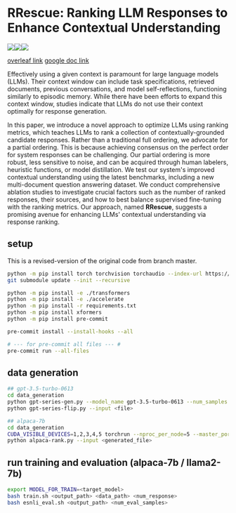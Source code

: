 # RRescue: Ranking LLM Responses to Enhance Contextual Understanding

![](https://img.shields.io/static/v1?label=&message=MIPS&color=orange&style=for-the-badge)![](https://img.shields.io/static/v1?label=&message=LLM&color=red&style=for-the-badge)![](https://img.shields.io/static/v1?label=&message=For-ICLR-2024&color=black&style=for-the-badge)

[overleaf link](https://www.overleaf.com/project/64ca9b8ac33902595d5adc01) [google doc link](https://docs.google.com/document/d/1eanF7cs4QSEUCIwU1uDmrvI2nGzhdCUzq1EmDR19oWM/edit)

Effectively using a given context is paramount for large language models (LLMs). Their context window can include task specifications, retrieved documents, previous conversations, and model self-reflections, functioning similarly to episodic memory. While there have been efforts to expand this context window, studies indicate that LLMs do not use their context optimally for response generation. 

In this paper, we introduce a novel approach to optimize LLMs using ranking metrics, which teaches LLMs to rank a collection of contextually-grounded candidate responses. Rather than a traditional full ordering, we advocate for a partial ordering. This is because achieving consensus on the perfect order for system responses can be challenging. Our partial ordering is more robust, less sensitive to noise, and can be acquired through human labelers, heuristic functions, or model distillation. We test our system's improved contextual understanding using the latest benchmarks, including a new multi-document question answering dataset. We conduct comprehensive ablation studies to investigate crucial factors such as the number of ranked responses, their sources, and how to best balance supervised fine-tuning with the ranking metrics. Our approach, named **RRescue**, suggests a promising avenue for enhancing LLMs' contextual understanding via response ranking.

## setup

This is a revised-version of the original code from branch master.

```bash
python -m pip install torch torchvision torchaudio --index-url https://download.pytorch.org/whl/cu118
git submodule update --init --recursive

python -m pip install -e ./transformers
python -m pip install -e ./accelerate
python -m pip install -r requirements.txt
python -m pip install xformers
python -m pip install pre-commit

pre-commit install --install-hooks --all

# --- for pre-commit all files --- #
pre-commit run --all-files
```
## data generation

```bash
## gpt-3.5-turbo-0613
cd data_generation
python gpt-series-gen.py --model_name gpt-3.5-turbo-0613 --num_samples 20000
python gpt-series-flip.py --input <file>

## alpaca-7b
cd data_generation
CUDA_VISIBLE_DEVICES=1,2,3,4,5 torchrun --nproc_per_node=5 --master_port 7881 gen-alpaca.py --truncate 20000 --sample_path ./output/index/esnli_seed40.json
python alpaca-rank.py --input <generated_file>
```

## run training and evaluation (alpaca-7b / llama2-7b)

```bash
export MODEL_FOR_TRAIN=<target_model>
bash train.sh <output_path> <data_path> <num_response>
bash esnli_eval.sh <output_path> <num_eval_samples>
```
